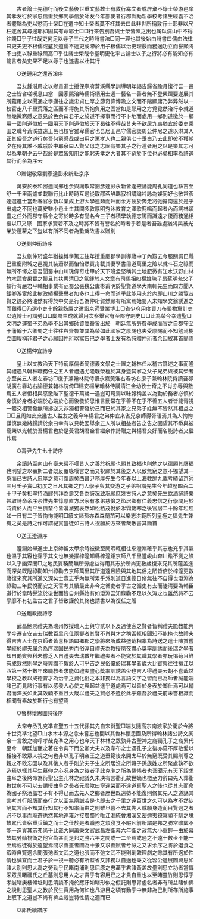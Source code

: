<!-- { "loadSidebar": true } -->
　　古者論士先德行而後文藝後世重文藝故士有敦行寡文者或屏棄不錄士榮游邑庠其孝友行於家忠信重於鄉問學信於師友今年部使者行郡縣勵新學校考諸生經義不治者罷黜為吏以懲而士榮□在遣中知士榮者莫不枉其去曰此非世所稱敦行士耶非以尺枉遂舍其尋邊耶抑固其有命耶士□□行來告別吾與士榮皆陳之出也属臥病山中不得往餞□乎子往哉吏何足以辱子三代之時詩書法□同一理也其後始由詩書曰儒由法律曰吏夫吏不根儒或盭於道儒不達吏或滯於用子根儒以治吏理覈而務適功立而譽顯將不由吏以祿重祿躋高□乎往哉士榮哉令聖明更化率古論士以子之行將必有能知必有能言者矣吏果不足以辱子也遂書以壯其行 

　　○送鍾用之還蒼溪序 

　　吾友鍾潛用之以鄉貢進士授保寧府蒼溪縣學訓導明年謁告歸省踰月復行吾一邑之士皆咨嗟嘆息曰當　國家熙洽時儒術柄用士通一藝名一善者無不登榮躋要遂展其所蘊用之以閎通之學邁往之識忠貞仁厚之節奇偉慱贍之文而不階顯庸乃弊弊然以一校官走八千里荒落之區而不得施其所抱負用之固當如是耶用之方覓覓然治行李就道無幾微窮慼之意見於色余曰君子之於道不擇事而行不卜地而處用一鄉則道徵於一鄉用一國則道徵於一國用天下則道徵於天下曷往不得哉昔夫子欲居九夷猶宜於委吏乘田之職今蒼溪雖遠王邑也校官雖卑儒官也吾居王邑守儒官談周公仲尼之道以淋其人正其俗吾之道行矣吾何窮慼哉或曰用之篤孝人也二親俱七十垂白乃去此即彼不獲朝夕在侍其誰不戚戚於中耶余曰人賢父母之志固有樂其子之行道者用之以是樂其志可以為孝朝夕云乎哉於是眾皆知用之能躬夫孝之大者其不窮於下位也必矣相率為詩送其行而余為序云 

　　○贈謝敬常劉彥達彭永新赴京序 

　　萬安於泰和密邇同鄉也余與謝敬常劉彥達彭永新皆逢掖誦能周孔同道也繇吉至舒一千里兩爐並載聯行比止時時互過從取醪茗觧羈寂相講論吟詠為娛同好也敬常彥達選進士當赴春官永新以業成上游大學連茹而升而余方疲於奔走將弛擔南還於是乎出處之不同也萬安雖小邑士生其間多敦厚明秀沐教育之澤歌鹿鳴而起者內而詞林頌臺之任外而郡守縣令之寄於時多有譽名今三子者積學執德志篤而識遠才優而務通相繼以□又際　國家求賢若不及之時將不皆有譽名於時者乎若是者吾雖處猶將與被光榮於蓬藋之下豈以有所不同者為歉哉故書以贈別 

　　○送劉仲珩詩序 

　　吾友劉仲珩盛年猶操博學篤志往年授重慶郡學訓導歲中丁內艱去今服關調巴縣巴重慶附城之邑視其裝蕭然而怡怡然買舟載其妻孥書冊道萬里之險以就斗石之祿而無所不懌之意吾聞蜀中山川瑰偉奇壯甲於天下班孟堅稱其土地肥微有江水沃野山林竹木蔬食果實之饒且其扶輿清□之氣鍾於人文章有司馬相如楊雄陳子昂蘇明允父子操行有嚴君平輔相事業有范蜀公張魏公虞彬甫明於聖賢道學大南軒先生而四方聞人鉅卿游宦於此樹政績揚聲譽者加多也士得一命而道乎此能用志於內即山川之勝覽昔賢之迹必將油然有得於中矣是行吾為仲珩賀然願有所寓焉始蜀人未知學文翁誘進之而艱得□乃選小吏十餘親飭厲之遣詣京師受業博士□省少府用度買刀布蜀物齎計吏以遺博士可謂勞□□歲蜀生成就歸用次察舉官有至郡守剌史□□此為榮今幸遭聖□文明之運蜀子弟為學不出其鄉師資廩飬皆出於　朝廷無所勞費學成而官之自郡守至于藩翰于六卿蜀之士往往與齊魯並其為榮如此國家之厚賜也夫受厚賜而不知勉焉樹立圖報稱非君子之心願因仲珩以寓告巴之學者士友有為詩贈仲珩者余因敘其首簡焉 

　　○送楊仲宜詩序 

　　皇上以文教治天下特寵厚儒者簡德義文學之士置之翰林任以稽古篡述之事而隆其禮遇凡翰林職務任之五人者禮遇尤隆既榮極於其身暨其家之父子兄弟與被其榮者亦至矣五人者左春坊□庶子兼翰林院侍讀永嘉黃淮右春坊右庶子兼翰林院侍讀吾郡胡廣右春坊右諭德兼翰林院倚□建安楊榮翰林侍講清江金幼孜士奇之不肖亦辱與數焉五人者恒相與感激陛下聖德千萬歲一遇豈可苟焉以昧報稱盖以為勤於務者必慎於身慎於身者必端於心端於心而後發於思惟言動常在乎善不在乎不善五人者皆能胥視一體交相警發無所拂逆又非獨相警發於己而已於其家之兄弟子姓無不皆然其相益之□□且周如此庶幾古人益友之義今年楊君之弟仲宜來省兄京師得胥晤焉其為人恂恂謙慎無幾將歸請於余曰幸有以見教因舉余五人所以相益者告之告之固望其不忝與被寵榮以光輔於吾楊君也於是黃君胡君金君繼余作詩贈之與楊君交好而名能詩者又繼作焉 

　　○壽尹先生七十詩序 

　　余讀詩至南山有臺未嘗不嘆昔人之善於祝願也願其致福也則勉之以德願其膺福也則望之以壽斯二者既反覆咏嘆言之而又祝願於其後之人以致無窮之意不獨望其一身而已古詩人忠厚之意可謂周矣西昌尹務厚先生今年春以上海教諭九載考績留京師三月壬子實□初度之日凡其鄉之門人學子與其交游之子弟相謂先生今年越歷四百二十甲子矣相率持酒醪列拜為壽又各為詩况致况願庶幾古詩人之意矣先生飲酒誦詩樂甚取詩命余序余惟先生惇厚直方居家有孝弟慈儉之節居鄉有仁義忠信之行學問用於時資於人而平生儕輩今皆漫滅獨表然如松栢茂悅於氷霜歲寒之後官居二十餘年坦坦如一日有二子皆恂恂能明□續文諸孫亦森森蘭茁可以樂志洪範所列皇極之福先生兼有之矣是詩之作可謂紀實豈徒如古詩人祝願於方來者哉敬書其簡首 

　　○送王澄淵序 

　　澄淵始舉進士上京師留太學余時被徵至閒暇輒相往來澄淵確乎其志也充乎其氣也溫乎其容也霈乎其文也無幾擢梓潼知縣梓潼距京師八千里道峻山奔川踰不測之險以入乎幽深閭□之地民質務簡無所勞慮益得用其志於所尚更數歲復來究其所蘊盖進而深矣既陞祿勸知州祿勸去京師萬里其所道遠且險與其地其俗之陋皆倍於梓潼更數歲復來究其所進又深矣士壹志乎內無所累乎外則道日進德日脩無往不自得也澄淵為祿勸三年民悅而安之天官考其績最此非今之循吏者乎古之循吏有去而陡清要為輔臣道行於當時譽流於後世而皆自州縣始有如澄淵吾知祿勸不足以久淹之也雖然詩不云乎靡不有初盖古之君子皆致謹於其終也請書以為復任之贈 

　　○送鮑教授詩序 

　　武昌鮑崇禮夫為瑞州教授瑞人士與守貳以下及過使客之賢者皆稱禮夫能教能興學今遷吉安吉去瑞數百里凡仕兩郡者其賢不肖與才之稱否輒相聞知不能掩也故禮夫得吉吉人士在京師者皆喜相語曰鄉郡之學將來所成益盛哉相率為詩送之進士陳賞嘗學經於禮夫属余為序瑞固民秀而俗淳自禮夫為教授夙夜盡心獎率訓誘而後瑞之學者知自勵賓興科未嘗乏人自禮夫去瑞數年繼禮夫者不能究於其職其學者亦玩愒苟且鮮有成效然則學之廢興謂不繫於人可乎吉之民俗優於瑞其學者歲大比賓興往往擅江以西第一然十數年來職教者求能如禮夫盡心獎率訓誘盖少也吉人得禮夫云胡不喜哉然學校之教以成德育才為治平之資化俗之本非獨以為言語文字之習而已為師者誠能端諸己而見諸行事有以感發人心使之興起益進乎道處焉可以善於身表於鄉仕焉可以輔　君而澤民如此其效顧不重且大哉以禮夫之賢必不遺於此乎雖吾於禮夫前未嘗相識而相聞有素故於斯行也有望焉 

　　○魯林懷思圖詩後序 

　　太常寺丞孔克凖宣聖五十五代孫其先自宋衍聖□端友隨高宗南渡家於衢於今將十世克凖北望□山水木本源之念未嘗忘也間以其魯林懷思圖及所得翰林諸公詩文属余一言敘之嗚呼孝哉克凖之用心也今天下林林之眾孰非古聖神之裔獨孔子之裔累代至今　朝廷加寵之著在令典下而公卿大夫以及韋布之士遇孔子之後亦莫不厚敬愛以相接不敢眾人視之何也非以孔子明帝王之道垂範後來開太平於無窮既受其賜則尊之親之不敢忘因以及其後人者乎則於夫子生之所居沒之所藏子孫族姓之所聚處孰不欲造焉以愜其平生慕仰之心况身為之後者乎此克凖之所為惓惓者也吾聞元有天下詔求曲阜之後將命為衍聖公主孔林之祀議久未决有言衢孔故世嫡也徵至力辭曰先人葬衢數世矣不可以去請授曲阜之長者元君歟曰寧違榮而不違道真聖人之後也從其志而命為國子祭酒盖君子有不得已而去先人之鄉者歷世既遠勢不能復則脩其先人之道誦其言考其行服膺而奉行之以圖無忝誠若是也即去之千里之遠百世之久可以為孝不然徒誦其言而不知其行知其行不知率而由之則雖旦暮不去其先人咸願身造而目覽過之者必不以事而廢遊也然其地連雍汴接廣蜀衿唯江淮統會湘漢又密邇夷獠冥頑不馴之境故累代皆宿重兵鎮之而士之仕於是者職務之煩寢食不暇凡前所謂是邦之勝常曠歲不能一造豈其志弗尚乎此哉大同蕭秉文官武昌左衛幕六年衛之政無大小重輕一由於幕故其勞勛視衞之他官為甚而是邦之勝六年之間或一二至焉或過之不遠十數步不能一至焉或徒得於遠望焉間求善畫者圖為十景又求善賦者兮詠之又求余序之將於退食之暇時自覽適余聞張弛者文武之道也張而不弛文武不能則剸繁理劇之餘其有所適於性情也誠宜而士君子於一視一聽必有所監省又非獨以自適也秉文從容公退展圖興思如睹大別則思大禹之勞勤乎民睹南浦則思屈原之忠藎乎君睹黃盖故壘則思立功者當慱采眾長睹禰氏之丘墓則思用人之才貴乎有容用已之才貴自重也以至睹靈竹則思惇乎孝誠睹庚樓傾址則思清談不掩於應汙如睹形似之假託則思冐虛名者非有所益睹仙佛之說則思聖人之教於民生實用為何如也凡游目之頃有動乎中無非為己則所存所施事　上馭下之道豈不尚有禆益哉豈特性情之適而已 

　　○郭氏續譜序 

